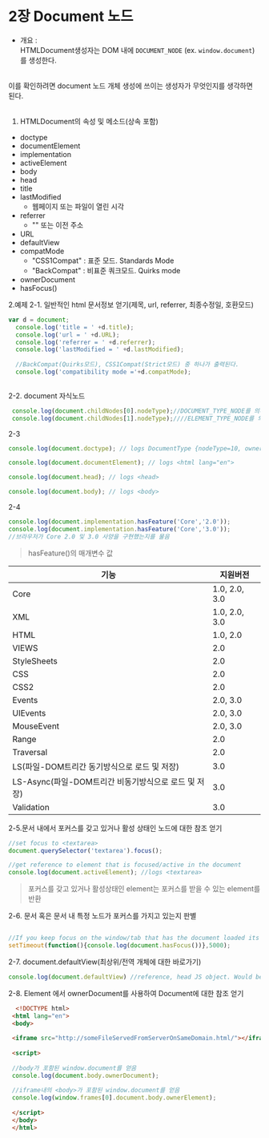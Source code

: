 # 2장 Document 노드

- 개요 :<br>
HTMLDocument생성자는 DOM 내에 `DOCUMENT_NODE` (ex. `window.document`)를 생성한다.
<br>
이를 확인하려면 document 노드 개체 생성에 쓰이는 생성자가 무엇인지를 생각하면 된다.
<br><br>

1. HTMLDocument의 속성 및 메소드(상속 포함)

  - doctype
  - documentElement
  - implementation
  - activeElement
  - body
  - head
  - title
  - lastModified
    + 웹페이지 또는 파일이 열린 시각
  - referrer
    + "" 또는 이전 주소
  - URL
  - defaultView
  - compatMode	
    + "CSS1Compat" : 표준 모드. Standards Mode 
    + "BackCompat" : 비표준 쿼크모드. Quirks mode
  - ownerDocument
  - hasFocus\(\)
  
2.예제
  2-1. 일반적인 html 문서정보 얻기(제목, url, referrer, 최종수정일, 호환모드)

  ```js
  var d = document;
	console.log('title = ' +d.title);
	console.log('url = ' +d.URL);
	console.log('referrer = ' +d.referrer);
	console.log('lastModified = ' +d.lastModified);
	
	//BackCompat(Quirks모드), CSS1Compat(Strict모드) 중 하나가 출력된다.
 	console.log('compatibility mode ='+d.compatMode);   
    
  ```
  
  2-2. document 자식노드
  
  ```js
   console.log(document.childNodes[0].nodeType);//DOCUMENT_TYPE_NODE를 의미하는 숫자키 10이 출력
   console.log(document.childNodes[1].nodeType);////ELEMENT_TYPE_NODE를 의미하는 숫자 1이 출력
  ```
  2-3
  
  ```js
  console.log(document.doctype); // logs DocumentType {nodeType=10, ownerDocument=document, ...}

  console.log(document.documentElement); // logs <html lang="en">

  console.log(document.head); // logs <head>

  console.log(document.body); // logs <body>
  ```
  
  2-4
  
  ```js
  console.log(document.implementation.hasFeature('Core','2.0'));
  console.log(document.implementation.hasFeature('Core','3.0'));
  //브라우저가 Core 2.0 및 3.0 사양을 구현했는지를 물음
  ```
  
  > hasFeature\(\)의 매개변수 값
  
기능|지원버전
---|---
Core|1.0, 2.0, 3.0
XML|1.0, 2.0, 3.0
HTML|1.0, 2.0
VIEWS|2.0
StyleSheets|2.0
CSS|2.0
CSS2|2.0
Events|2.0, 3.0
UIEvents|2.0, 3.0
MouseEvent|2.0, 3.0
Range|2.0
Traversal|2.0
LS(파일-DOM트리간 동기방식으로 로드 및 저장)|3.0
LS-Async(파일-DOM트리간 비동기방식으로 로드 및 저장)|3.0
Validation|3.0

 2-5.문서 내에서 포커스를 갖고 있거나 활성 상태인 노드에 대한 참조 얻기
 
 ```js
 //set focus to <textarea>
document.querySelector('textarea').focus();

//get reference to element that is focused/active in the document
console.log(document.activeElement); //logs <textarea>
 ```
> 포커스를 갖고 있거나 활성상태인 element는 포커스를 받을 수 있는 element를 반환

2-6. 문서 혹은 문서 내 특정 노드가 포커스를 가지고 있는지 판별

```js

//If you keep focus on the window/tab that has the document loaded its true. If not it's false.
setTimeout(function(){console.log(document.hasFocus())},5000);

```

2-7. document.defaultView(최상위/전역 개체에 대한 바로가기)

```js
console.log(document.defaultView) //reference, head JS object. Would be window object in a browser.
```

2-8. Element 에서 ownerDocument를 사용하여 Document에 대한 참조 얻기

```html
  <!DOCTYPE html>
 <html lang="en">
 <body>
 
 <iframe src="http://someFileServedFromServerOnSameDomain.html/"></iframe>
 
 <script>
 
 //body가 포함된 window.document를 얻음
 console.log(document.body.ownerDocument);
 
 //iframe내의 <body>가 포함된 window.document를 얻음
 console.log(window.frames[0].document.body.ownerElement);
 
 </script>
 </body>
 </html>
```
